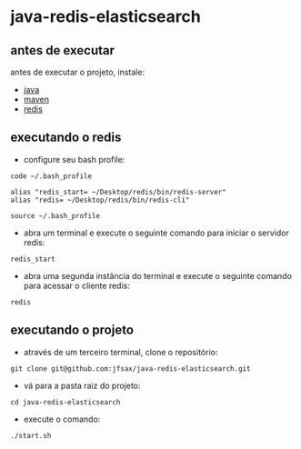 # java-redis-elasticsearch

## antes de executar
antes de executar o projeto, instale:
- <a href="https://www.oracle.com/java/technologies/downloads/">java</a>
- <a href="https://maven.apache.org/download.cgi">maven</a>
- <a href="https://redis.io/download/">redis</a>

## executando o redis
- configure seu bash profile:
```
code ~/.bash_profile

alias "redis_start= ~/Desktop/redis/bin/redis-server"
alias "redis= ~/Desktop/redis/bin/redis-cli"

source ~/.bash_profile
```

- abra um terminal e execute o seguinte comando para iniciar o servidor redis:
```
redis_start
```

- abra uma segunda instância do terminal e execute o seguinte comando para acessar o cliente redis:
```
redis
```

## executando o projeto

- através de um terceiro terminal, clone o repositório:
```
git clone git@github.com:jfsax/java-redis-elasticsearch.git
```

- vá para a pasta raiz do projeto:
```
cd java-redis-elasticsearch
```

- execute o comando:
```
./start.sh
```
